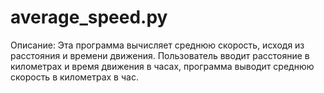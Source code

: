 # average_speed.py

Описание: Эта программа вычисляет среднюю скорость, исходя из расстояния и времени движения. Пользователь вводит расстояние в километрах и время движения в часах, программа выводит среднюю скорость в километрах в час.
